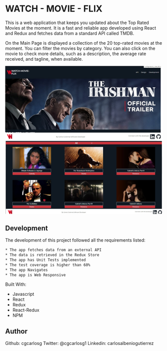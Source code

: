 # WATCH - MOVIE - FLIX

This is a web application that keeps you updated about the Top Rated Movies at the moment. It is a fast and reliable app developed using React and Redux and fetches data from a standard API called TMDB.

On the Main Page is displayed a collection of the 20 top-rated movies at the moment.
You can filter the movies by category.
You can also click on the movie to check more details, such as a description, the average rate received, and tagline, when available.


![Main Banner](./src/assets/images/main.jpg)


## Development

The development of this project followed all the requirements listed:

    * The app fetches data from an external API
    * The data is retrieved in the Redux Store
    * The app has Unit Tests implemented
    * The test coverage is higher than 60%
    * The app Navigates
    * The app is Web Responsive

Built With:

   * Javascript
   * React
   * Redux
   * React-Redux
   * NPM

## Author

Github: cgcarlosg
Twitter: @cgcarlosg1
Linkedin: carlosalbeniogutierrez



